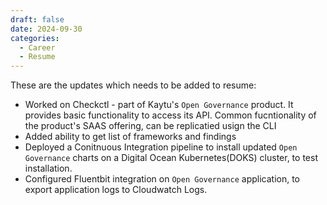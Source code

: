 ```yaml
---
draft: false 
date: 2024-09-30
categories:
  - Career 
  - Resume
---
```


These are the updates which needs to be added to resume:

<!-- more -->

- Worked on Checkctl - part of Kaytu's `Open Governance` product. It provides basic functionality to access its API. Common fucntionality of the product's SAAS offering, can be replicatied usign the CLI
- Added ability to get list of frameworks and findings
- Deployed a Conitnuous Integration pipeline to install updated `Open Governance` charts on a Digital Ocean Kubernetes(DOKS) cluster, to test installation. 
- Configured Fluentbit integration on `Open Governance` application, to export application logs to Cloudwatch Logs.